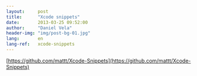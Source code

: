 ```yaml
---
layout:     post
title:      "Xcode snippets"
date:       2013-03-25 09:52:00
author:     "Daniel Vela"
header-img: "img/post-bg-01.jpg"
lang:       en
lang-ref:   xcode-snippets
---
```


[https://github.com/mattt/Xcode-Snippets](https://github.com/mattt/Xcode-Snippets)